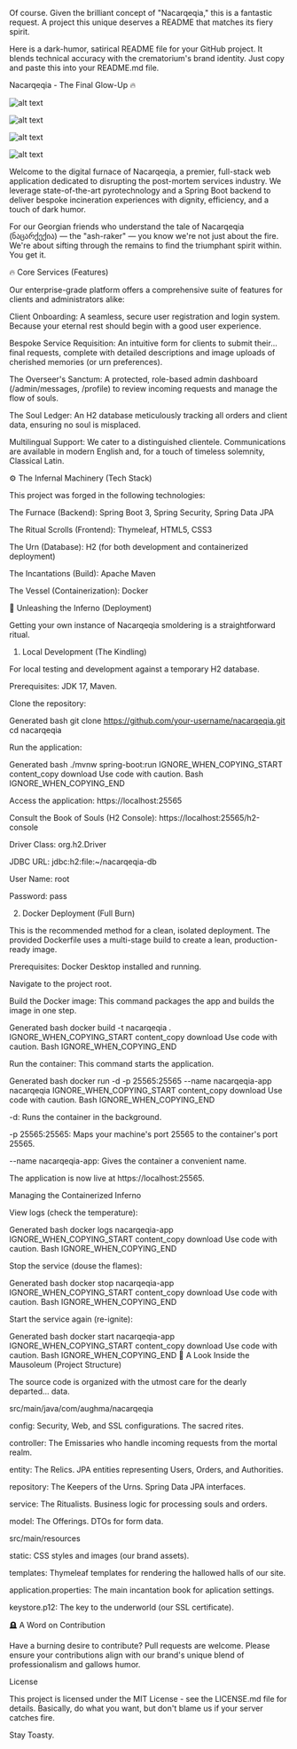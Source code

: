 Of course. Given the brilliant concept of "Nacarqeqia," this is a fantastic request. A project this unique deserves a README that matches its fiery spirit.

Here is a dark-humor, satirical README file for your GitHub project. It blends technical accuracy with the crematorium's brand identity. Just copy and paste this into your README.md file.

Nacarqeqia - The Final Glow-Up 🔥

![alt text](https://img.shields.io/badge/build-smoldering-orange?style=for-the-badge)


![alt text](https://img.shields.io/badge/coverage-mostly_ashes-lightgrey?style=for-the-badge)


![alt text](https://img.shields.io/badge/license-Do%20Not%20Resurrect-red?style=for-the-badge)


![alt text](https://img.shields.io/badge/tech-infernal_arts-black?style=for-the-badge)

Welcome to the digital furnace of Nacarqeqia, a premier, full-stack web application dedicated to disrupting the post-mortem services industry. We leverage state-of-the-art pyrotechnology and a Spring Boot backend to deliver bespoke incineration experiences with dignity, efficiency, and a touch of dark humor.

For our Georgian friends who understand the tale of Nacarqeqia (ნაცარქექია) — the "ash-raker" — you know we're not just about the fire. We're about sifting through the remains to find the triumphant spirit within. You get it.

🔥 Core Services (Features)

Our enterprise-grade platform offers a comprehensive suite of features for clients and administrators alike:

Client Onboarding: A seamless, secure user registration and login system. Because your eternal rest should begin with a good user experience.

Bespoke Service Requisition: An intuitive form for clients to submit their... final requests, complete with detailed descriptions and image uploads of cherished memories (or urn preferences).

The Overseer's Sanctum: A protected, role-based admin dashboard (/admin/messages, /profile) to review incoming requests and manage the flow of souls.

The Soul Ledger: An H2 database meticulously tracking all orders and client data, ensuring no soul is misplaced.

Multilingual Support: We cater to a distinguished clientele. Communications are available in modern English and, for a touch of timeless solemnity, Classical Latin.

⚙️ The Infernal Machinery (Tech Stack)

This project was forged in the following technologies:

The Furnace (Backend): Spring Boot 3, Spring Security, Spring Data JPA

The Ritual Scrolls (Frontend): Thymeleaf, HTML5, CSS3

The Urn (Database): H2 (for both development and containerized deployment)

The Incantations (Build): Apache Maven

The Vessel (Containerization): Docker

🚀 Unleashing the Inferno (Deployment)

Getting your own instance of Nacarqeqia smoldering is a straightforward ritual.

1. Local Development (The Kindling)

For local testing and development against a temporary H2 database.

Prerequisites: JDK 17, Maven.

Clone the repository:

Generated bash
git clone https://github.com/your-username/nacarqeqia.git
cd nacarqeqia


Run the application:

Generated bash
./mvnw spring-boot:run
IGNORE_WHEN_COPYING_START
content_copy
download
Use code with caution.
Bash
IGNORE_WHEN_COPYING_END

Access the application: https://localhost:25565

Consult the Book of Souls (H2 Console): https://localhost:25565/h2-console

Driver Class: org.h2.Driver

JDBC URL: jdbc:h2:file:~/nacarqeqia-db

User Name: root

Password: pass

2. Docker Deployment (Full Burn)

This is the recommended method for a clean, isolated deployment. The provided Dockerfile uses a multi-stage build to create a lean, production-ready image.

Prerequisites: Docker Desktop installed and running.

Navigate to the project root.

Build the Docker image: This command packages the app and builds the image in one step.

Generated bash
docker build -t nacarqeqia .
IGNORE_WHEN_COPYING_START
content_copy
download
Use code with caution.
Bash
IGNORE_WHEN_COPYING_END

Run the container: This command starts the application.

Generated bash
docker run -d -p 25565:25565 --name nacarqeqia-app nacarqeqia
IGNORE_WHEN_COPYING_START
content_copy
download
Use code with caution.
Bash
IGNORE_WHEN_COPYING_END

-d: Runs the container in the background.

-p 25565:25565: Maps your machine's port 25565 to the container's port 25565.

--name nacarqeqia-app: Gives the container a convenient name.

The application is now live at https://localhost:25565.

Managing the Containerized Inferno

View logs (check the temperature):

Generated bash
docker logs nacarqeqia-app
IGNORE_WHEN_COPYING_START
content_copy
download
Use code with caution.
Bash
IGNORE_WHEN_COPYING_END

Stop the service (douse the flames):

Generated bash
docker stop nacarqeqia-app
IGNORE_WHEN_COPYING_START
content_copy
download
Use code with caution.
Bash
IGNORE_WHEN_COPYING_END

Start the service again (re-ignite):

Generated bash
docker start nacarqeqia-app
IGNORE_WHEN_COPYING_START
content_copy
download
Use code with caution.
Bash
IGNORE_WHEN_COPYING_END
📜 A Look Inside the Mausoleum (Project Structure)

The source code is organized with the utmost care for the dearly departed... data.

src/main/java/com/aughma/nacarqeqia

config: Security, Web, and SSL configurations. The sacred rites.

controller: The Emissaries who handle incoming requests from the mortal realm.

entity: The Relics. JPA entities representing Users, Orders, and Authorities.

repository: The Keepers of the Urns. Spring Data JPA interfaces.

service: The Ritualists. Business logic for processing souls and orders.

model: The Offerings. DTOs for form data.

src/main/resources

static: CSS styles and images (our brand assets).

templates: Thymeleaf templates for rendering the hallowed halls of our site.

application.properties: The main incantation book for aplication settings.

keystore.p12: The key to the underworld (our SSL certificate).

🪦 A Word on Contribution

Have a burning desire to contribute? Pull requests are welcome. Please ensure your contributions align with our brand's unique blend of professionalism and gallows humor.

License

This project is licensed under the MIT License - see the LICENSE.md file for details. Basically, do what you want, but don't blame us if your server catches fire.

Stay Toasty.
